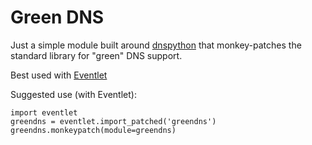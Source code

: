Green DNS
===========

Just a simple module built around [dnspython](http://www.dnspython.org) that
monkey-patches the standard library for "green" DNS support.

Best used with [Eventlet](http://eventlet.net)


Suggested use (with Eventlet):

    import eventlet
    greendns = eventlet.import_patched('greendns')
    greendns.monkeypatch(module=greendns)
